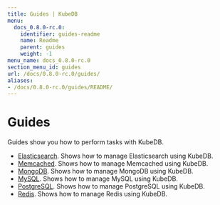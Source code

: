 ```yaml
---
title: Guides | KubeDB
menu:
  docs_0.8.0-rc.0:
    identifier: guides-readme
    name: Readme
    parent: guides
    weight: -1
menu_name: docs_0.8.0-rc.0
section_menu_id: guides
url: /docs/0.8.0-rc.0/guides/
aliases:
- /docs/0.8.0-rc.0/guides/README/
---
```


# Guides

Guides show you how to perform tasks with KubeDB.

- [Elasticsearch](/docs/0.8.0-rc.0/guides/elasticsearch/README). Shows how to manage Elasticsearch using KubeDB.
- [Memcached](/docs/0.8.0-rc.0/guides/memcached/README). Shows how to manage Memcached using KubeDB.
- [MongoDB](/docs/0.8.0-rc.0/guides/mongodb/README). Shows how to manage MongoDB using KubeDB.
- [MySQL](/docs/0.8.0-rc.0/guides/mysql/README). Shows how to manage MySQL using KubeDB.
- [PostgreSQL](/docs/0.8.0-rc.0/guides/postgres/README). Shows how to manage PostgreSQL using KubeDB.
- [Redis](/docs/0.8.0-rc.0/guides/redis/README). Shows how to manage Redis using KubeDB.
